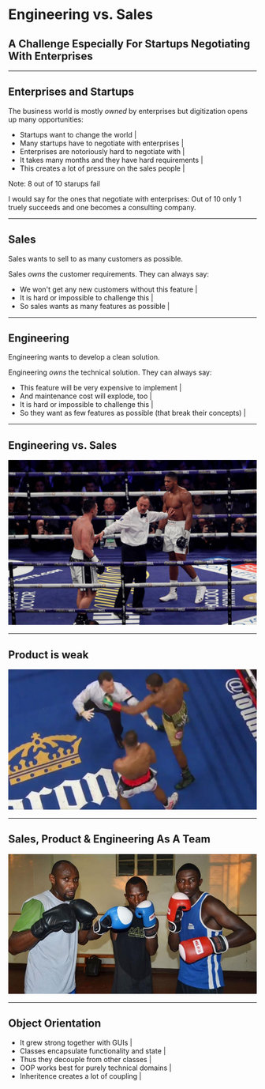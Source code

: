 # Engineering vs. Sales
<h2 class="fragment">A Challenge Especially For Startups Negotiating With Enterprises</h2>

---

## Enterprises and Startups

The business world is mostly *owned* by enterprises but digitization opens up many opportunities:
- Startups want to change the world |
- Many startups have to negotiate with enterprises |
- Enterprises are notoriously hard to negotiate with |
- It takes many months and they have hard requirements |
- This creates a lot of pressure on the sales people |

Note:
8 out of 10 starups fail

I would say for the ones that negotiate with enterprises:
Out of 10 only 1 truely succeeds and one becomes a consulting company.

---

## Sales

Sales wants to sell to as many customers as possible.

Sales *owns* the customer requirements. They can always say:
- We won't get any new customers without this feature |
- It is hard or impossible to challenge this |
- So sales wants as many features as possible |

---

## Engineering

Engineering wants to develop a clean solution.

Engineering *owns* the technical solution. They can always say:
- This feature will be very expensive to implement |
- And maintenance cost will explode, too |
- It is hard or impossible to challenge this |
- So they want as few features as possible (that break their concepts) |

---

## Engineering vs. Sales

![Engineering vs. Sales](assets/SalesVsEng+Prod.jpg)

---

## Product is weak

![Product is weak](assets/ProdGetsHit.png)

---

## Sales, Product & Engineering As A Team

![Sales, Product & Engineering As A Team](assets/3boxers.jpg)

---

## Object Orientation

- It grew strong together with GUIs |
- Classes encapsulate functionality and state |
- Thus they decouple from other classes |
- OOP works best for purely technical domains |
- Inheritence creates a lot of coupling |

